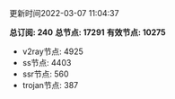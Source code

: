 更新时间2022-03-07 11:04:37

**总订阅: 240**
**总节点: 17291**
**有效节点: 10275**
- v2ray节点: 4925
- ss节点: 4403
- ssr节点: 560
- trojan节点: 387
